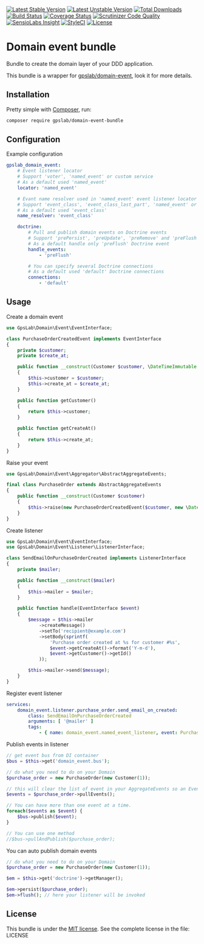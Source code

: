 [![Latest Stable Version](https://img.shields.io/packagist/v/gpslab/domain-event-bundle.svg?maxAge=3600&label=stable)](https://packagist.org/packages/gpslab/domain-event-bundle)
[![Latest Unstable Version](https://img.shields.io/packagist/vpre/gpslab/domain-event-bundle.svg?maxAge=3600&label=unstable)](https://packagist.org/packages/gpslab/domain-event-bundle)
[![Total Downloads](https://img.shields.io/packagist/dt/gpslab/domain-event-bundle.svg?maxAge=3600)](https://packagist.org/packages/gpslab/domain-event-bundle)
[![Build Status](https://img.shields.io/travis/gpslab/domain-event-bundle.svg?maxAge=3600)](https://travis-ci.org/gpslab/domain-event-bundle)
[![Coverage Status](https://img.shields.io/coveralls/gpslab/domain-event-bundle.svg?maxAge=3600)](https://coveralls.io/github/gpslab/domain-event-bundle?branch=master)
[![Scrutinizer Code Quality](https://img.shields.io/scrutinizer/g/gpslab/domain-event-bundle.svg?maxAge=3600)](https://scrutinizer-ci.com/g/gpslab/domain-event-bundle/?branch=master)
[![SensioLabs Insight](https://img.shields.io/sensiolabs/i/3a2581f1-dec0-4f48-8133-b996cd9a62b5.svg?maxAge=3600&label=SLInsight)](https://insight.sensiolabs.com/projects/3a2581f1-dec0-4f48-8133-b996cd9a62b5)
[![StyleCI](https://styleci.io/repos/69584393/shield?branch=master)](https://styleci.io/repos/69584393)
[![License](https://img.shields.io/github/license/gpslab/domain-event-bundle.svg?maxAge=3600)](https://github.com/gpslab/domain-event-bundle)

Domain event bundle
===================

Bundle to create the domain layer of your DDD application.

This bundle is a wrapper for [gpslab/domain-event](https://github.com/gpslab/domain-event), look it for more details.

## Installation

Pretty simple with [Composer](http://packagist.org), run:

```sh
composer require gpslab/domain-event-bundle
```

## Configuration

Example configuration

```yml
gpslab_domain_event:
    # Event listener locator
    # Support 'voter', 'named_event' or custom service
    # As a default used 'named_event'
    locator: 'named_event'

    # Evant name resolver used in 'named_event' event listener locator
    # Support 'event_class', 'event_class_last_part', 'named_event' or a custom service
    # As a default used 'event_class'
    name_resolver: 'event_class'

    doctrine:
        # Pull and publish domain events on Doctrine events
        # Support 'prePersist', 'preUpdate', 'preRemove' and 'preFlush' events
        # As a default handle only 'preFlush' Doctrine event
        handle_events:
            - 'preFlush'

        # You can specify several Doctrine connections
        # As a default used 'default' Doctrine connections
        connections:
            - 'default'
```

## Usage

Create a domain event

```php
use GpsLab\Domain\Event\EventInterface;

class PurchaseOrderCreatedEvent implements EventInterface
{
    private $customer;
    private $create_at;

    public function __construct(Customer $customer, \DateTimeImmutable $create_at)
    {
        $this->customer = $customer;
        $this->create_at = $create_at;
    }

    public function getCustomer()
    {
        return $this->customer;
    }

    public function getCreateAt()
    {
        return $this->create_at;
    }
}
```

Raise your event

```php
use GpsLab\Domain\Event\Aggregator\AbstractAggregateEvents;

final class PurchaseOrder extends AbstractAggregateEvents
{
    public function __construct(Customer $customer)
    {
        $this->raise(new PurchaseOrderCreatedEvent($customer, new \DateTimeImmutable()));
    }
}
```

Create listener

```php
use GpsLab\Domain\Event\EventInterface;
use GpsLab\Domain\Event\Listener\ListenerInterface;

class SendEmailOnPurchaseOrderCreated implements ListenerInterface
{
    private $mailer;

    public function __construct($mailer)
    {
        $this->mailer = $mailer;
    }

    public function handle(EventInterface $event)
    {
        $message = $this->mailer
            ->createMessage()
            ->setTo('recipient@example.com')
            ->setBody(sprintf(
                'Purchase order created at %s for customer #%s',
                $event->getCreateAt()->format('Y-m-d'),
                $event->getCustomer()->getId()
            ));

        $this->mailer->send($message);
    }
}
```

Register event listener

```yml
services:
    domain_event.listener.purchase_order.send_email_on_created:
        class: SendEmailOnPurchaseOrderCreated
        arguments: [ '@mailer' ]
        tags:
            - { name: domain_event.named_event_listener, event: PurchaseOrderCreatedEvent }
```

Publish events in listener

```php
// get event bus from DI container
$bus = $this->get('domain_event.bus');

// do what you need to do on your Domain
$purchase_order = new PurchaseOrder(new Customer(1));

// this will clear the list of event in your AggregateEvents so an Event is trigger only once
$events = $purchase_order->pullEvents();

// You can have more than one event at a time.
foreach($events as $event) {
    $bus->publish($event);
}

// You can use one method
//$bus->pullAndPublish($purchase_order);
```

You can auto publish domain events

```php
// do what you need to do on your Domain
$purchase_order = new PurchaseOrder(new Customer(1));

$em = $this->get('doctrine')->getManager();

$em->persist($purchase_order);
$em->flush(); // here your listener will be invoked
```

## License

This bundle is under the [MIT license](http://opensource.org/licenses/MIT). See the complete license in the file: LICENSE
